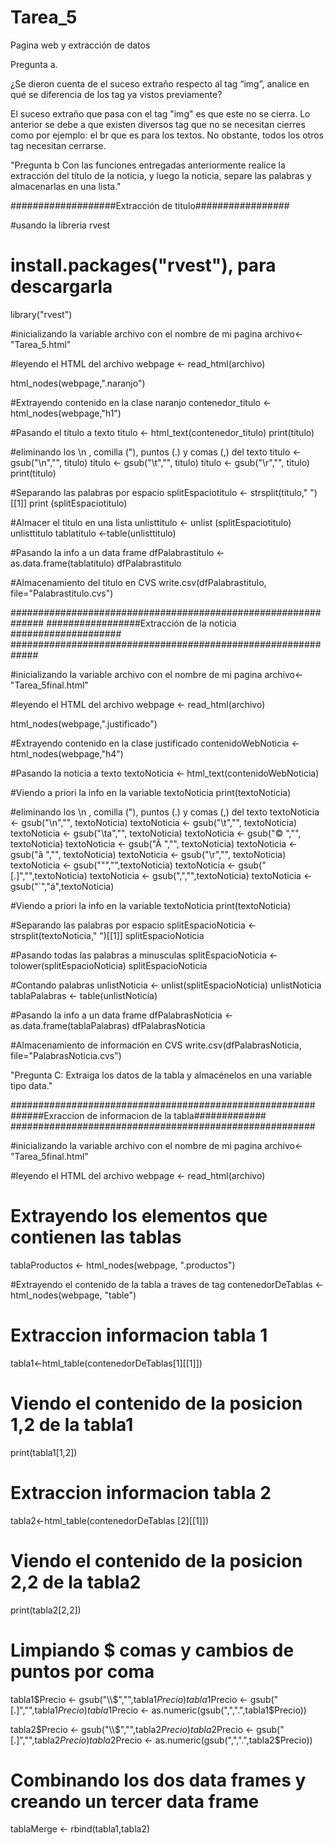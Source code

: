 ﻿# Tarea_5
Pagina web y extracción de datos 

Pregunta a.

 ¿Se dieron cuenta de el suceso extraño respecto al tag “img”, analice en qué se
diferencia de los tag ya vistos previamente?

El suceso extraño que pasa con el tag "img" es que este no se cierra. Lo anterior se debe a que 
existen diversos tag que no se necesitan cierres como por ejemplo: el br que es para los textos. No obstante, todos los 
otros tag necesitan cerrarse. 

"Pregunta b
Con las funciones entregadas anteriormente realice la extracción del título de la
noticia, y luego la noticia, separe las palabras y almacenarlas en una lista."

###################Extracción de titulo#################

#usando la libreria rvest
# install.packages("rvest"), para descargarla 

library("rvest")

#inicializando la variable archivo con el nombre de mi pagina
archivo<-"Tarea_5.html"

#leyendo el HTML del archivo
webpage <- read_html(archivo)

html_nodes(webpage,".naranjo")

#Extrayendo contenido en la clase naranjo
contenedor_titulo <- html_nodes(webpage,"h1")

#Pasando el titulo a texto 
titulo <- html_text(contenedor_titulo)
print(titulo)

#eliminando los \n , comilla ("), puntos (.) y comas (,) del texto 
titulo <- gsub("\n","", titulo)
titulo <- gsub("\t","", titulo)
titulo <- gsub("\r","", titulo)
print(titulo)

#Separando las palabras por espacio 
splitEspaciotitulo <- strsplit(titulo," ")[[1]]
print (splitEspaciotitulo)

#Almacer el titulo en una lista
unlisttitulo <- unlist (splitEspaciotitulo)
unlisttitulo
tablatitulo <-table(unlisttitulo)

#Pasando la info a un data frame
dfPalabrastitulo <- as.data.frame(tablatitulo)
dfPalabrastitulo

#Almacenamiento del titulo en CVS
write.csv(dfPalabrastitulo, file="Palabrastitulo.cvs")


##############################################################
#################Extracción de la noticia ####################
#############################################################

#inicializando la variable archivo con el nombre de mi pagina
archivo<-"Tarea_5final.html"

#leyendo el HTML del archivo
webpage <- read_html(archivo)

html_nodes(webpage,".justificado")

#Extrayendo contenido en la clase justificado
contenidoWebNoticia <- html_nodes(webpage,"h4")

#Pasando la noticia a texto 
textoNoticia <- html_text(contenidoWebNoticia)

#Viendo a priori la info en la variable textoNoticia
print(textoNoticia)

#eliminando los \n , comilla ("), puntos (.) y comas (,) del texto 
textoNoticia <- gsub("\n","", textoNoticia)
textoNoticia <- gsub("\t","", textoNoticia)
textoNoticia <- gsub("\ta","", textoNoticia)
textoNoticia <- gsub("© ","", textoNoticia)
textoNoticia <- gsub("Ã ","", textoNoticia)
textoNoticia <- gsub("ã ","", textoNoticia)
textoNoticia <- gsub("\r","", textoNoticia)
textoNoticia <- gsub("\"","",textoNoticia)
textoNoticia <- gsub("[.]","",textoNoticia)
textoNoticia <- gsub(",","",textoNoticia)
textoNoticia <- gsub("&acute;","á",textoNoticia)

#Viendo a priori la info en la variable textoNoticia
print(textoNoticia)

#Separando las palabras por espacio 
splitEspacioNoticia <- strsplit(textoNoticia," ")[[1]]
splitEspacioNoticia

#Pasando todas las palabras a minusculas
splitEspacioNoticia <-  tolower(splitEspacioNoticia)
splitEspacioNoticia

#Contando palabras 
unlistNoticia <- unlist(splitEspacioNoticia)
unlistNoticia
tablaPalabras <- table(unlistNoticia)

#Pasando la info a un data frame
dfPalabrasNoticia <- as.data.frame(tablaPalabras)
dfPalabrasNoticia

#Almacenamiento de información en CVS
write.csv(dfPalabrasNoticia, file="PalabrasNoticia.cvs")



"Pregunta C: Extraiga los datos de la tabla y almacénelos en una variable tipo data."

#######################################################
######Exraccion de informacion de la tabla#############
#######################################################

#inicializando la variable archivo con el nombre de mi pagina
archivo<-"Tarea_5final.html"

#leyendo el HTML del archivo
webpage <- read_html(archivo)


# Extrayendo los elementos que contienen las tablas
tablaProductos <- html_nodes(webpage, ".productos")

#Extrayendo el contenido de la tabla a traves de tag
contenedorDeTablas <- html_nodes(webpage, "table")

# Extraccion informacion tabla 1
tabla1<-html_table(contenedorDeTablas[1][[1]])

# Viendo el contenido de la posicion 1,2 de la tabla1
print(tabla1[1,2])

# Extraccion informacion tabla 2
tabla2<-html_table(contenedorDeTablas [2][[1]])

# Viendo el contenido de la posicion 2,2 de la tabla2
print(tabla2[2,2])

# Limpiando $ comas y cambios de puntos por coma
tabla1$Precio <- gsub("\\$","",tabla1$Precio)
tabla1$Precio <- gsub("[.]","",tabla1$Precio)
tabla1$Precio <- as.numeric(gsub(",",".",tabla1$Precio))

tabla2$Precio <- gsub("\\$","",tabla2$Precio)
tabla2$Precio <- gsub("[.]","",tabla2$Precio)
tabla2$Precio <- as.numeric(gsub(",",".",tabla2$Precio))

# Combinando los dos data frames y creando un tercer data frame
tablaMerge <- rbind(tabla1,tabla2)

 
